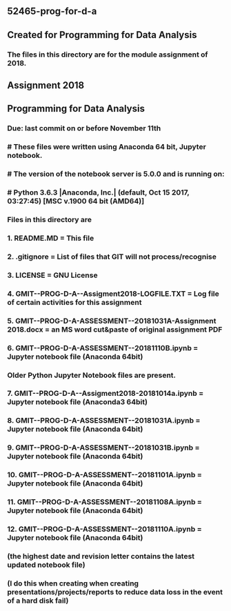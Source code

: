 ## 52465-prog-for-d-a
## Created for Programming for Data Analysis

### The files in this directory are for the module assignment of 2018.

## Assignment 2018
## Programming for Data Analysis
### Due: last commit on or before November 11th

### # These files were written using Anaconda 64 bit, Jupyter notebook.
### # The version of the notebook server is 5.0.0 and is running on:
### # Python 3.6.3 |Anaconda, Inc.| (default, Oct 15 2017, 03:27:45) [MSC v.1900 64 bit (AMD64)]

### Files in this directory are
###  1. README.MD                                  = This file
###  2. .gitignore                                 = List of files that GIT will not process/recognise
###  3. LICENSE                                    = GNU License
###  4. GMIT--PROG-D-A--Assigment2018-LOGFILE.TXT 	 = Log file of certain activities for this assignment
###  5. GMIT--PROG-D-A-ASSESSMENT--20181031A-Assignment 2018.docx = an MS word cut&paste of original assignment PDF
###  6. GMIT--PROG-D-A-ASSESSMENT--20181110B.ipynb = Jupyter notebook file (Anaconda 64bit) 



### Older Python Jupyter Notebook files are present.
###  7. GMIT--PROG-D-A--Assigment2018-20181014a.ipynb = Jupyter notebook file (Anaconda3 64bit) 
###  8. GMIT--PROG-D-A-ASSESSMENT--20181031A.ipynb = Jupyter notebook file (Anaconda 64bit) 
###  9. GMIT--PROG-D-A-ASSESSMENT--20181031B.ipynb = Jupyter notebook file (Anaconda 64bit) 
### 10. GMIT--PROG-D-A-ASSESSMENT--20181101A.ipynb = Jupyter notebook file (Anaconda 64bit) 
### 11. GMIT--PROG-D-A-ASSESSMENT--20181108A.ipynb = Jupyter notebook file (Anaconda 64bit) 
### 12. GMIT--PROG-D-A-ASSESSMENT--20181110A.ipynb = Jupyter notebook file (Anaconda 64bit) 

### (the highest date and revision letter contains the latest updated notebook file)
### (I do this when creating when creating presentations/projects/reports to reduce data loss in the event of a hard disk fail)
